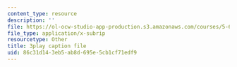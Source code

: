 ```yaml
---
content_type: resource
description: ''
file: https://ol-ocw-studio-app-production.s3.amazonaws.com/courses/5-61-physical-chemistry-fall-2017/86c31d143eb5ab8d695e5cb1cf71edf9_YKfoSx16mXk.srt
file_type: application/x-subrip
resourcetype: Other
title: 3play caption file
uid: 86c31d14-3eb5-ab8d-695e-5cb1cf71edf9
---
```

